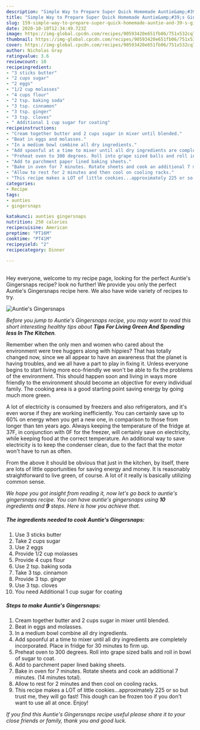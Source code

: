 ```yaml
---
description: "Simple Way to Prepare Super Quick Homemade Auntie&amp;#39;s Gingersnaps"
title: "Simple Way to Prepare Super Quick Homemade Auntie&amp;#39;s Gingersnaps"
slug: 159-simple-way-to-prepare-super-quick-homemade-auntie-and-39-s-gingersnaps
date: 2020-10-10T12:34:49.723Z
image: https://img-global.cpcdn.com/recipes/90593420e651fb06/751x532cq70/aunties-gingersnaps-recipe-main-photo.jpg
thumbnail: https://img-global.cpcdn.com/recipes/90593420e651fb06/751x532cq70/aunties-gingersnaps-recipe-main-photo.jpg
cover: https://img-global.cpcdn.com/recipes/90593420e651fb06/751x532cq70/aunties-gingersnaps-recipe-main-photo.jpg
author: Nicholas Gray
ratingvalue: 3.6
reviewcount: 10
recipeingredient:
- "3 sticks butter"
- "2 cups sugar"
- "2 eggs"
- "1/2 cup molasses"
- "4 cups flour"
- "2 tsp. baking soda"
- "3 tsp. cinnamon"
- "3 tsp. ginger"
- "3 tsp. cloves"
- " Additional 1 cup sugar for coating"
recipeinstructions:
- "Cream together butter and 2 cups sugar in mixer until blended."
- "Beat in eggs and molasses."
- "In a medium bowl combine all dry ingredients."
- "Add spoonful at a time to mixer until all dry ingredients are completely incorporated. Place in fridge for 30 minutes to firm up."
- "Preheat oven to 300 degrees. Roll into grape sized balls and roll in bowl of sugar to coat."
- "Add to parchment paper lined baking sheets."
- "Bake in oven for 7 minutes. Rotate sheets and cook an additional 7 minutes. (14 minutes total)."
- "Allow to rest for 2 minutes and then cool on cooling racks."
- "This recipe makes a LOT of little cookies...approximately 225 or so but trust me, they will go fast! This dough can be frozen too if you don&#39;t want to use all at once. Enjoy!"
categories:
- Recipe
tags:
- aunties
- gingersnaps

katakunci: aunties gingersnaps 
nutrition: 250 calories
recipecuisine: American
preptime: "PT16M"
cooktime: "PT41M"
recipeyield: "2"
recipecategory: Dinner

---
```

<br>
Hey everyone, welcome to my recipe page, looking for the perfect Auntie&#39;s Gingersnaps recipe? look no further! We provide you only the perfect Auntie&#39;s Gingersnaps recipe here. We also have wide variety of recipes to try.
<br>


![Auntie&#39;s Gingersnaps](https://img-global.cpcdn.com/recipes/90593420e651fb06/751x532cq70/aunties-gingersnaps-recipe-main-photo.jpg)

<i>Before you jump to Auntie&#39;s Gingersnaps recipe, you may want to read this short interesting healthy tips about 
<strong>Tips For Living Green And Spending less In The Kitchen</strong>.</i>
</br>

Remember when the only men and women who cared about the environment were tree huggers along with hippies? That has totally changed now, since we all appear to have an awareness that the planet is having troubles, and we all have a part to play in fixing it. Unless everyone begins to start living more eco-friendly we won't be able to fix the problems of the environment. This should happen soon and living in ways more friendly to the environment should become an objective for every individual family. The cooking area is a good starting point saving energy by going much more green.

A lot of electricity is consumed by freezers and also refrigerators, and it's even worse if they are working inefficiently. You can certainly save up to 60% on energy when you get a new one, in comparison to those from longer than ten years ago. Always keeping the temperature of the fridge at 37F, in conjunction with 0F for the freezer, will certainly save on electricity, while keeping food at the correct temperature. An additional way to save electricity is to keep the condenser clean, due to the fact that the motor won't have to run as often.

From the above it should be obvious that just in the kitchen, by itself, there are lots of little opportunities for saving energy and money. It is reasonably straightforward to live green, of course. A lot of it really is basically utilizing common sense.


<i>We hope you got insight from reading it, now let's go back to auntie&#39;s gingersnaps recipe. You can have auntie&#39;s gingersnaps using <strong>10</strong> ingredients and <strong>9</strong> steps. Here is how you achieve that.
</i>

##### The ingredients needed to cook Auntie&#39;s Gingersnaps:

1. Use 3 sticks butter
1. Take 2 cups sugar
1. Use 2 eggs
1. Provide 1/2 cup molasses
1. Provide 4 cups flour
1. Use 2 tsp. baking soda
1. Take 3 tsp. cinnamon
1. Provide 3 tsp. ginger
1. Use 3 tsp. cloves
1. You need  Additional 1 cup sugar for coating


##### Steps to make Auntie&#39;s Gingersnaps:

1. Cream together butter and 2 cups sugar in mixer until blended.
1. Beat in eggs and molasses.
1. In a medium bowl combine all dry ingredients.
1. Add spoonful at a time to mixer until all dry ingredients are completely incorporated. Place in fridge for 30 minutes to firm up.
1. Preheat oven to 300 degrees. Roll into grape sized balls and roll in bowl of sugar to coat.
1. Add to parchment paper lined baking sheets.
1. Bake in oven for 7 minutes. Rotate sheets and cook an additional 7 minutes. (14 minutes total).
1. Allow to rest for 2 minutes and then cool on cooling racks.
1. This recipe makes a LOT of little cookies...approximately 225 or so but trust me, they will go fast! This dough can be frozen too if you don&#39;t want to use all at once. Enjoy!


<i>If you find this Auntie&#39;s Gingersnaps recipe useful please share it to your close friends or family, thank you and good luck.</i>
